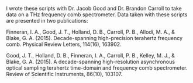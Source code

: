 I wrote these scripts with Dr. Jacob Good and Dr. Brandon Carroll to take data on a THz frequency comb spectrometer. Data taken with these scripts are presented in two publications:

Finneran, I. A., Good, J. T., Holland, D. B., Carroll, P. B., Allodi, M. A., & Blake, G. A. (2015). Decade-spanning high-precision terahertz frequency comb. Physical Review Letters, 114(16), 163902.

Good, J. T., Holland, D. B., Finneran, I. A., Carroll, P. B., Kelley, M. J., & Blake, G. A. (2015). A decade-spanning high-resolution asynchronous optical sampling terahertz time-domain and frequency comb spectrometer. Review of Scientific Instruments, 86(10), 103107.
